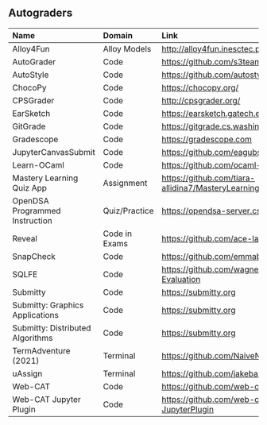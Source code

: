 ## Autograders

| Name                             | Domain        | Link                                                        | Source(s) |
| :------------------------------- | :------------ | :---------------------------------------------------------- | :-------- |
| Alloy4Fun                        | Alloy Models  | <http://alloy4fun.inesctec.pt/>                             | rev       |
| AutoGrader                       | Code          | <https://github.com/s3team/AutoGrader>                      | rev       |
| AutoStyle                        | Code          | <https://github.com/autostyle/autostyle>                    | rev       |
| ChocoPy                          | Code          | <https://chocopy.org/>                                      | rev       |
| CPSGrader                        | Code          | <http://cpsgrader.org/>                                     | rev       |
| EarSketch                        | Code          | <https://earsketch.gatech.edu/>                             | rev       |
| GitGrade                         | Code          | <https://gitgrade.cs.washington.edu/>                       | rev       |
| Gradescope                       | Code          | <https://gradescope.com>                                    | sur       |
| JupyterCanvasSubmit              | Code          | <https://github.com/eagubsi/JupyterCanvasSubmit>            | rev       |
| Learn-OCaml                      | Code          | <https://github.com/ocaml-sf/learn-ocaml>                   | rev       |
| Mastery Learning Quiz App        | Assignment    | <https://github.com/tiara-allidina7/MasteryLearningQuizApp> | rev       |
| OpenDSA Programmed Instruction   | Quiz/Practice | <https://opendsa-server.cs.vt.edu/>                         | rev       |
| Reveal                           | Code in Exams | <https://github.com/ace-lab/reveal>                         | rev       |
| SnapCheck                        | Code          | <https://github.com/emmableu/SnapCheck>                     | rev       |
| SQLFE                            | Code          | <https://github.com/wagnerpj42/SQL-File-Evaluation>         | rev       |
| Submitty                         | Code          | <https://submitty.org>                                      | rev       |
| Submitty: Graphics Applications  | Code          | <https://submitty.org>                                      | rev       |
| Submitty: Distributed Algorithms | Code          | <https://submitty.org>                                      | rev       |
| TermAdventure (2021)             | Terminal      | <https://github.com/NaiveNeuron/TermAdventure>              | rev       |
| uAssign                          | Terminal      | <https://github.com/jakebailey/ua>                          | rev       |
| Web-CAT                          | Code          | <https://github.com/web-cat>                                | sur       |
| Web-CAT Jupyter Plugin           | Code          | <https://github.com/web-cat/web-cat-plugin-JupyterPlugin>   | rev       |